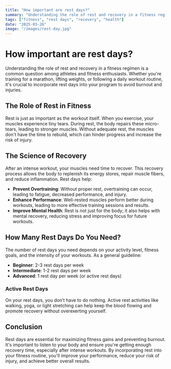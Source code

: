 ```yaml
---
title: "How important are rest days?"
summary: "Understanding the role of rest and recovery in a fitness regimen is a common question."
tags: ["fitness", "rest days", "recovery", "health"]
date: "2025-03-26"
image: "/images/rest-day.jpg"
---
```


# How important are rest days?

Understanding the role of rest and recovery in a fitness regimen is a common question among athletes and fitness enthusiasts. Whether you're training for a marathon, lifting weights, or following a daily workout routine, it's crucial to incorporate rest days into your program to avoid burnout and injuries.

## The Role of Rest in Fitness

Rest is just as important as the workout itself. When you exercise, your muscles experience tiny tears. During rest, the body repairs these micro-tears, leading to stronger muscles. Without adequate rest, the muscles don't have the time to rebuild, which can hinder progress and increase the risk of injury.

## The Science of Recovery

After an intense workout, your muscles need time to recover. This recovery process allows the body to replenish its energy stores, repair muscle fibers, and reduce inflammation. Rest days help:
- **Prevent Overtraining**: Without proper rest, overtraining can occur, leading to fatigue, decreased performance, and injury.
- **Enhance Performance**: Well-rested muscles perform better during workouts, leading to more effective training sessions and results.
- **Improve Mental Health**: Rest is not just for the body; it also helps with mental recovery, reducing stress and improving focus for future workouts.

## How Many Rest Days Do You Need?

The number of rest days you need depends on your activity level, fitness goals, and the intensity of your workouts. As a general guideline:
- **Beginner**: 2-3 rest days per week
- **Intermediate**: 1-2 rest days per week
- **Advanced**: 1 rest day per week (or active rest days)

### Active Rest Days

On your rest days, you don’t have to do nothing. Active rest activities like walking, yoga, or light stretching can help keep the blood flowing and promote recovery without overexerting yourself.

## Conclusion

Rest days are essential for maximizing fitness gains and preventing burnout. It's important to listen to your body and ensure you're getting enough recovery time, especially after intense workouts. By incorporating rest into your fitness routine, you'll improve your performance, reduce your risk of injury, and achieve better overall results.